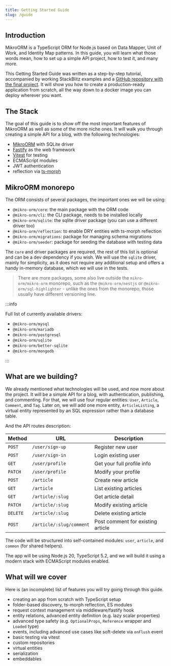 ```yaml
---
title: Getting Started Guide
slug: /guide
---
```


## Introduction

MikroORM is a TypeScript ORM for Node.js based on Data Mapper, Unit of Work, and Identity Map patterns. In this guide, you will learn what those words mean, how to set up a simple API project, how to test it, and many more.

This Getting Started Guide was written as a step-by-step tutorial, accompanied by working StackBlitz examples and a [GitHub repository with the final project](https://github.com/mikro-orm/guide). It will show you how to create a production-ready application from scratch, all the way down to a docker image you can deploy wherever you want.

## The Stack

The goal of this guide is to show off the most important features of MikroORM as well as some of the more niche ones. It will walk you through creating a simple API for a blog, with the following technologies:

- [MikroORM](https://mikro-orm.io) with SQLite driver
- [Fastify](https://www.fastify.io) as the web framework
- [Vitest](https://vitest.dev) for testing
- ECMAScript modules
- JWT authentication
- reflection via [ts-morph](https://ts-morph.com)

## MikroORM monorepo

The ORM consists of several packages, the important ones we will be using:

- `@mikro-orm/core`: the main package with the ORM code
- `@mikro-orm/cli`: the CLI package, needs to be installed locally
- `@mikro-orm/sqlite`: the sqlite driver package (you can use a different driver too)
- `@mikro-orm/reflection`: to enable DRY entities with ts-morph reflection
- `@mikro-orm/migrations`: package for managing schema migrations
- `@mikro-orm/seeder`: package for seeding the database with testing data

The `core` and driver packages are required, the rest of this list is optional and can be a dev dependency if you wish. We will use the `sqlite` driver, mainly for simplicity, as it does not require any additional setup and offers a handy in-memory database, which we will use in the tests.

> There are more packages, some also live outside the `mikro-orm/mikro-orm` monorepo, such as the `@mikro-orm/nestjs` or `@mikro-orm/sql-highlighter` - unlike the ones from the monorepo, those usually have different versioning line.

:::info

Full list of currently available drivers:

- `@mikro-orm/mysql`
- `@mikro-orm/mariadb`
- `@mikro-orm/postgresql`
- `@mikro-orm/sqlite`
- `@mikro-orm/better-sqlite`
- `@mikro-orm/mongodb`

:::

## What are we building?

We already mentioned what technologies will be used, and now more about the project. It will be a simple API for a blog, with authentication, publishing, and commenting. For that, we will use four regular entities: `User`, `Article`, `Comment`, and `Tag`. Later on, we will add one more entity, `ArticleListing`, a virtual entity represented by an SQL expression rather than a database table.

And the API routes description:

| Method   | URL                      | Description                       |
|----------|--------------------------|-----------------------------------|
| `POST`   | `/user/sign-up`          | Register new user                 |
| `POST`   | `/user/sign-in`          | Login existing user               |
| `GET`    | `/user/profile`          | Get your full profile info        |
| `PATCH`  | `/user/profile`          | Modify your profile               |
| `POST`   | `/article`               | Create new article                |
| `GET`    | `/article`               | List existing articles            |
| `GET`    | `/article/:slug`         | Get article detail                |
| `PATCH`  | `/article/:slug`         | Modify existing article           |
| `DELETE` | `/article/:slug`         | Delete existing article           |
| `POST`   | `/article/:slug/comment` | Post comment for existing article |

The code will be structured into self-contained modules: `user`, `article`, and `common` (for shared helpers).

The app will be using Node.js 20, TypeScript 5.2, and we will build it using a modern stack with ECMAScript modules enabled.

## What will we cover

Here is (an incomplete) list of features you will try going through this guide.

- creating an app from scratch with TypeScript setup
- folder-based discovery, ts-morph reflection, ES modules
- request context management via middleware/fastify hook
- entity relations, advanced entity definition (e.g. lazy scalar properties)
- advanced type safety (e.g. `OptionalProps`, `Reference` wrapper and `Loaded` type)
- events, including advanced use cases like soft-delete via `onFlush` event
- basic testing via vitest
- custom repositories
- virtual entities
- serialization
- embeddables
